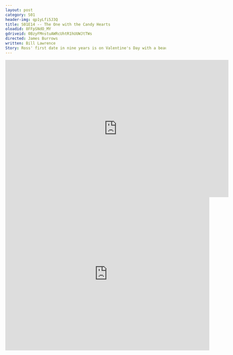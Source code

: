 ```yaml
---
layout: post 
category: S01 
header-img: qp1yLfi5J3Q 
title: S01E14 -- The One with the Candy Hearts 
oloadid: 8FFpSNdO_MY 
gdriveid: 0BzyFMnstuAWRcUhtR1hUUWJtTWs
directed: James Burrows
written: Bill Lawrence
Story: Ross' first date in nine years is on Valentine's Day with a beautiful neighbor. Carol and Susan, also out on a romantic date, end up at the same restaurant where Ross ends up kissing Carol. Joey sets Chandler up on a blind date-with Janice and they end up sleeping together. Chandler ends up breaking up with Janice on Valentine's Day. And Phoebe, Monica and Rachel decide to spend the holiday burning mementos of their past boyfriends which causes a fire. 
--- 
```

<!--more--> 
<iframe src='https://openload.co/embed/8FFpSNdO_MY/' width='700' height='430' frameborder='0' scrolling='no' allowfullscreen='allowfullscreen'></iframe> 
<iframe src='https://drive.google.com/file/d/0BzyFMnstuAWRcUhtR1hUUWJtTWs/preview' width='640' height='480' frameborder='0' scrolling='no' allowfullscreen='allowfullscreen'></iframe> 